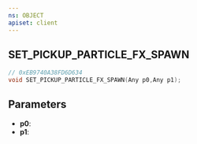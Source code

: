 ```yaml
---
ns: OBJECT
apiset: client
---
```

## SET_PICKUP_PARTICLE_FX_SPAWN

```c
// 0xEB9740A38FD6D634
void SET_PICKUP_PARTICLE_FX_SPAWN(Any p0,Any p1);
```


## Parameters
* **p0**:
* **p1**: